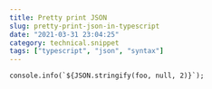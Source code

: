 ```yaml
---
title: Pretty print JSON
slug: pretty-print-json-in-typescript
date: "2021-03-31 23:04:25"
category: technical.snippet
tags: ["typescript", "json", "syntax"]
---
```


```
console.info(`${JSON.stringify(foo, null, 2)}`);
```
